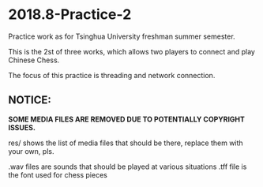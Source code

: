 # 2018.8-Practice-2
Practice work as for Tsinghua University freshman summer semester.

This is the 2st of three works, which allows two players to connect and play Chinese Chess.

The focus of this practice is threading and network connection. 

## NOTICE:
**SOME MEDIA FILES ARE REMOVED DUE TO POTENTIALLY COPYRIGHT ISSUES.**

res/ shows the list of media files that should be there, replace them with your own, pls. 

.wav files are sounds that should be played at various situations
.tff file is the font used for chess pieces
